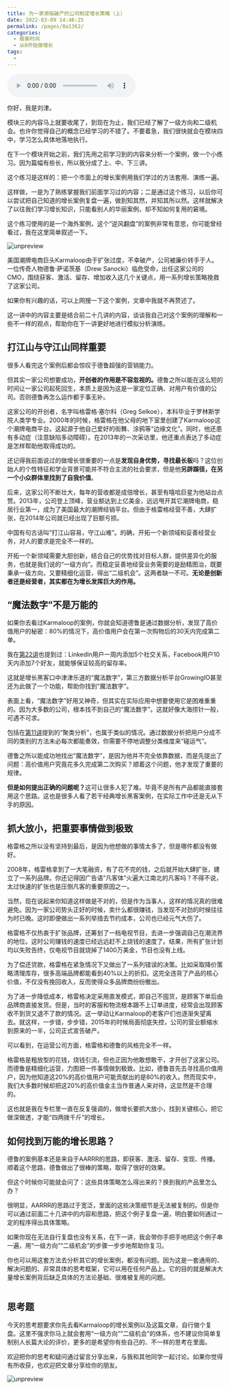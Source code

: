 ```yaml
---
title: 为一家濒临破产的公司制定增长策略（上）
date: 2022-03-09 14:46:25
permalink: /pages/8a1362/
categories:
  - 极客时间
  - 从0开始做增长
tags:
  - 
---
```

<audio title="24.为一家濒临破产的公司制定增长策略（上）" src="https://static001.geekbang.org/resource/audio/cf/87/cfe667903dda5b79f75613c4178f0a87.mp3" controls="controls"></audio> 
<p>你好，我是刘津。</p><p>模块三的内容马上就要收尾了，到现在为止，我们已经了解了一级方向和二级机会。也许你觉得自己的概念已经学习的不错了。不要着急，我们很快就会在模块四中，学习怎么具体地落地执行。</p><p>在下一个模块开始之前，我们先用之前学习到的内容来分析一个案例，做一个小练习。因为篇幅有些长，所以我分成了上、中、下三讲。</p><p>这个练习是这样的：把一个市面上的增长案例用我们学过的方法套用、演练一遍。</p><p>这样做，一是为了熟练掌握我们前面学习过的内容；二是通过这个练习，以后你可以尝试把自己知道的增长案例复盘一遍，做到知其然，并知其所以然。这样就解决了以往我们学习增长知识，只能看别人的华丽案例，却不知如何复用的窘境。</p><p>这个练习使用的是一个海外案例，这个“逆风翻盘”的案例非常有意思，你可能曾经看过，我在这里简单叙述一下。</p><p><img src="https://static001.geekbang.org/resource/image/e8/69/e8444e8829b17bb4db8222e5f2c59c69.jpg" alt="unpreview"></p><p>美国潮牌电商巨头Karmaloop由于扩张过度，不幸破产，公司被廉价转手于人。一位传奇人物德鲁·萨诺茨基（Drew Sanocki）临危受命，出任这家公司的CMO，围绕获客、激活、留存、增加收入这几个关键点，用一系列增长策略挽救了这家公司。</p><p>如果你有兴趣的话，可以上网搜一下这个案例，文章中我就不再赘述了。</p><p>这一讲中的内容主要是结合前二十几讲的内容，谈谈我自己对这个案例的理解和一些不一样的观点，帮助你在下一讲更好地进行模拟分析演练。</p><!-- [[[read_end]]] --><h2>打江山与守江山同样重要</h2><p>很多人看完这个案例后都会惊叹于德鲁超强的营销能力。</p><p>但其实一家公司想要成功，<strong>开创者的作用是不容忽视的。</strong>德鲁之所以能在这么短的时间让一家公司起死回生，本质上是因为这是一家定位正确、对用户有价值的公司。否则德鲁再怎么运作都于事无补。</p><p>这家公司的开创者，名字叫格雷格·塞尔科（Greg Selkoe），本科毕业于罗林斯学院人类学专业。2000年的时候，格雷格在他父母的地下室里创建了Karmaloop这个潮牌电商平台。这起源于他自己爱好的街舞、涂鸦等“边缘文化”。同时，他还患有多动症（注意缺陷多动障碍）。在2013年的一次采访里，他还重点表达了多动症是怎样帮助他取得成功的。</p><p>还记得我前面说过的做增长很重要的一点是<strong>发现自身优势，寻找最长板</strong>吗？这位创始人的个性特征和学业背景可能并不符合主流的社会要求，但是他<strong>另辟蹊径，在另一个小众群体里找到了自我价值</strong>。</p><p>后来，这家公司不断壮大，每年的营收都是成倍增长，甚至有嘻哈巨星为他站台点赞。2013年，公司登上顶峰，营业额达到上亿美金，远远甩开其它潮牌电商，稳居行业第一，成为了美国最大的潮牌经销平台。但由于格雷格经营不善，大肆扩张，在2014年公司就已经出现了巨额亏损。</p><p>中国有句古话叫“打江山容易，守江山难”。的确，开拓一个新领域和妥善经营业务，对人的要求是完全不一样的。</p><p>开拓一个新领域需要大胆创新，结合自己的优势找对目标人群，提供差异化的服务，也就是我们说的“<span class="orange">一级方向</span>”。而稳定妥善地经营业务需要的是励精图治，既要秉承一级方向，又要精细化运营，得出“<span class="orange">二级机会</span>”。这两者缺一不可。<strong>无论是创新者还是经营者，其实都在为增长发挥巨大的作用。</strong></p><h2>“魔法数字”不是万能的</h2><p>如果你去看过Karmaloop的案例，你就会知道德鲁是通过数据分析，发现了高价值用户的秘密：80%的情况下，高价值用户会在第一次购物后的30天内完成第二单。</p><p>我在<a href="https://time.geekbang.org/column/article/98396">第22讲</a>也提到过：LinkedIn用户一周内添加5个社交关系，Facebook用户10天内添加7个好友，就能够保证较高的留存率。</p><p>这就是增长黑客口中津津乐道的“魔法数字”，第三方数据分析平台GrowingIO甚至还为此做了一个功能，帮助你找到“魔法数字”。</p><p>表面上看，“魔法数字”好用又神奇，但其实在实际应用中想要使用它是困难重重的。因为大多数的公司，根本找不到自己的“魔法数字”。这就好像大海捞针一般，可遇不可求。</p><p>包括在<a href="https://time.geekbang.org/column/article/92909">第11讲</a>提到的“聚类分析”，也属于类似的情况。通过数据分析把用户分成不同的类别的方法未必每次都能奏效，你需要不停地调整分类维度来“碰运气”。</p><p>德鲁之所以能成功地找出“魔法数字”，是因为他并不完全依靠数据，而是先提出了问题：<span class="orange">高价值用户究竟花多久完成第二次购买？</span>顺着这个问题，他才发现了重要的规律。</p><p><strong>但是如何提出正确的问题呢？</strong>这可让很多人犯了难。毕竟不是所有产品都能直接套用这个思路。这也是很多人看了若干经典增长黑客案例，在实际工作中还是无从下手的原因。</p><h2>抓大放小，把重要事情做到极致</h2><p>格雷格之所以没有坚持到最后，是因为他想做的事情太多了，但是哪件都没有做好。</p><p>2008年，格雷格拿到了一大笔融资，有了花不完的钱，之后就开始大肆扩张，建立了一系列品牌。你还记得因广告语“凡客体”火遍大江南北的凡客吗？不得不说，太过快速的扩张也是压倒凡客的重要原因之一。</p><p>当然，现在说起来你知道这样做是不对的，但是作为当事人，这样的情况真的很难避免。因为一家公司势头正好的时候，卖什么都很赚钱，当发现不对劲的时候往往为时已晚。这时即便做出一系列举措去节约成本，公司也已经元气大伤了。</p><p>格雷格不仅热衷于扩张品牌，还筹划了一档电视节目，去进一步强调自己在潮流界的地位。这时公司赚钱的速度已经远远赶不上烧钱的速度了。结果，所有扩张计划均以失败告终，仅电视节目就烧掉了1400万美金，节目也没有上线。</p><p>为了偿还贷款，格雷格在紧急情况下又做出了一系列错误的决策。比如采取降价策略清理库存，很多高端品牌都能看到40%以上的折扣。<span class="orange">这完全违背了产品的核心价值</span>，不仅没有挽回收入，反而使得众多品牌商纷纷撤出。</p><p>为了进一步降低成本，格雷格决定采用直发模式，即自己不囤货，是顾客下单后由品牌商直接发货。但是，当时的客服和物流根本跟不上订单进度，经常会出现顾客收不到货又退不了款的情况。这一举动让Karmaloop的老客户们也逐渐失望离去。就这样，一步错，步步错，2015年的时候局面彻底失控，公司的营业额缩水到原来的一半，公司正式宣告破产。</p><p>可以看到，在运营公司方面，格雷格和德鲁的风格完全不一样。</p><p>格雷格是粗放型的花钱，烧钱引流，但也正因为他敢想敢干，才开创了这家公司。而德鲁是精细化运营，力图把一件事情做到极致。比如，德鲁首先去寻找高价值用户，因为他知道<span class="orange">这20%的高价值用户可能贡献出的是80%的收入</span>。然而现实中，我们大多数时候却把这20%的高价值金主当作普通人来对待，这显然是不合理的。</p><p>这也就是我在专栏里一直在反复强调的，做增长<span class="orange">要抓大放小</span>，找到<span class="orange">关键核心</span>，把它<span class="orange">做深做透</span>，才能“四两拨千斤”的增长。</p><h2>如何找到万能的增长思路？</h2><p>德鲁的案例基本还是来自于AARRR的思路，即获客、激活、留存、变现、传播。顺着这个思路，德鲁做出了很棒的策略，取得了很好的效果。</p><p>但这个时候你可能就会问了：<span class="orange">这些具体策略怎么得出来的？换到我的产品里怎么办？</span></p><p>很明显，AARRR的思路过于宽泛，里面的这些决策细节是无法被复制的。但是你可以通过前面二十几讲中的内容和思路，把这个例子复盘一遍，明白要如何通过一定的程序得出具体策略。</p><p>如果你现在无法自行复盘也没有关系，在下一讲，我会带你手把手地把这个例子串一遍，用“一级方向”“二级机会”的步骤一步步地帮助你复习。</p><p>你也可以用这套方法去分析其它的增长案例，都没有问题。因为这是一套通用的、解决问题的、非常具体的思考框架，它可以用在任何产品上。它的目的就是解决大量增长案例背后缺乏具体的方法论基础、很难被复用的问题。</p><p><img src="https://static001.geekbang.org/resource/image/3e/b7/3e7c221a90884007b809eb59a059dbb7.png" alt=""></p><h2>思考题</h2><p>今天的思考题要求你先去看Karmaloop的增长案例以及这篇文章，自行做个复盘。这里不强求你马上就会套用“一级方向”“二级机会”的体系，也不建议你简单复制别人长篇大论的评价，更多的是希望你有些自己的、不一样的思考在里面。</p><p>欢迎把你的思考和疑问通过留言分享出来，与我和其他同学一起讨论。如果你觉得有所收获，也欢迎把文章分享给你的朋友。</p><p><img src="https://static001.geekbang.org/resource/image/85/5c/85e5bb1f89d888058dedd51530626a5c.jpg" alt="unpreview"></p>